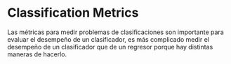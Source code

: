 # Classification Metrics

Las métricas para medir problemas de clasificaciones son importante para evaluar el desempeño de un clasificador, es más complicado medir el desempeño de un clasificador que de un regresor porque hay distintas maneras de hacerlo.
